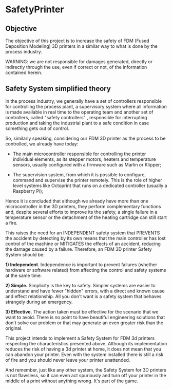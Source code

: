 # SafetyPrinter

## Objective
The objective of this project is to increase the safety of FDM (Fused Deposition Modeling) 3D printers in a similar way to what is done by the process industry.

WARNING: we are not responsible for damages generated, directly or indirectly through the use, even if correct or not, of the information contained herein.

## Safety System simplified theory
In the process industry, we generally have a set of controllers responsible for controlling the process plant, a supervisory system where all information is made available in real time to the operating team and another set of controllers, called "safety controllers" , responsible for interrupting production and taking the industrial plant to a safe condition in case something gets out of control.

So, similarly speaking, considering our FDM 3D printer as the process to be controlled, we already have today:

- The main microcontroller responsible for controlling the printer individual elements, as its stepper motors, heaters and temperature sensors, usually configured with a firmware such as Marlin or Klipper;

- The supervision system, from which it is possible to configure, command and supervise the printer remotely. This is the role of higher level systems like Octoprint 
that runs on a dedicated controller (usually a Raspberry Pi);

Hence it is concluded that although we already have more than one microcontroller in the 3D printers, they perform complementary functions and, despite several efforts to improve its the safety, a single failure in a temperature sensor or the detachment of the heating cartridge can still start a fire.

This raises the need for an INDEPENDENT safety system that PREVENTS the accident by detecting by its own means that the main controller has lost control of the machine or MITIGATES the effects of an accident, reducing the damage caused by a failure.
Therefore, an FDM 3D printer Safety System should be:

**1) Independent**.
Independence is important to prevent failures (whether hardware or software related) from affecting the control and safety systems at the same time.

**2) Simple.**
Simplicity is the key to safety. Simpler systems are easier to understand and have fewer "hidden" errors, with a direct and known cause and effect relationship. All you don't want is a safety system that behaves strangely during an emergency.

**3) Effective.**
The action taken must be effective for the scenario that we want to avoid. There is no point to have beautiful engineering solutions that don't solve our problem or that may generate an even greater risk than the original.

This project intends to implement a Safety System for FDM 3d printers respecting the characteristics presented above. Although its implementation reduces the risk of having a 3d printer at home, it does not mean that you can abandon your printer. Even with the system installed there is still a risk of fire and you should never leave your printer unattended.

And remember, just like any other system, the Safety System for 3D printers is not flawsless, so it can even act spuriously and turn off your printer in the middle of a print without anything wrong. It's part of the game.
